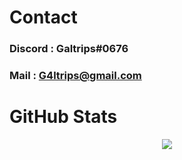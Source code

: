 # Contact

### Discord : Galtrips#0676
### Mail : G4ltrips@gmail.com

# GitHub Stats

<p style="text-align:center;"><img src="https://github-readme-stats.vercel.app/api?username=Galtrips&show_icons=true&theme=radical&count_private=true"></p>
